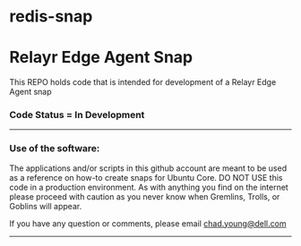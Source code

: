 # redis-snap  

# Relayr Edge Agent Snap  
This REPO holds code that is intended for development of a Relayr Edge Agent snap  

### Code Status = In Development  

-------------------------------------------------------------------------------

### Use of the software:  
The applications and/or scripts in this github account are meant to be used as
a reference on how-to create snaps for Ubuntu Core. DO NOT USE this code in a
production environment. As with anything you find on the internet please proceed
with caution as you never know when Gremlins, Trolls, or Goblins will appear.  

If you have any question or comments, please email <chad.young@dell.com>  

-------------------------------------------------------------------------------
